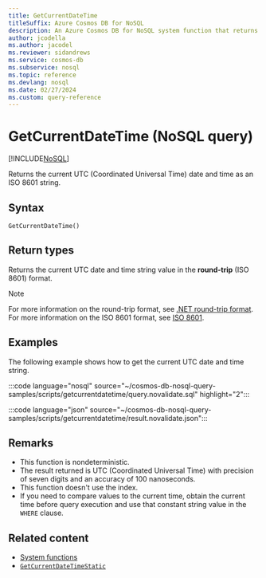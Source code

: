 ```yaml
---
title: GetCurrentDateTime
titleSuffix: Azure Cosmos DB for NoSQL
description: An Azure Cosmos DB for NoSQL system function that returns an ISO 8601 date and time value.
author: jcodella
ms.author: jacodel
ms.reviewer: sidandrews
ms.service: cosmos-db
ms.subservice: nosql
ms.topic: reference
ms.devlang: nosql
ms.date: 02/27/2024
ms.custom: query-reference
---
```


# GetCurrentDateTime (NoSQL query)

[!INCLUDE[NoSQL](../../includes/appliesto-nosql.md)]

Returns the current UTC (Coordinated Universal Time) date and time as an ISO 8601 string.

## Syntax

```nosql
GetCurrentDateTime()
```

## Return types

Returns the current UTC date and time string value in the **round-trip** (ISO 8601) format.

> [!NOTE]
> For more information on the round-trip format, see [.NET round-trip format](/dotnet/standard/base-types/standard-date-and-time-format-strings#the-round-trip-o-o-format-specifier). For more information on the ISO 8601 format, see [ISO 8601](https://wikipedia.org/wiki/ISO_8601).

## Examples

The following example shows how to get the current UTC date and time string.

:::code language="nosql" source="~/cosmos-db-nosql-query-samples/scripts/getcurrentdatetime/query.novalidate.sql" highlight="2":::  

:::code language="json" source="~/cosmos-db-nosql-query-samples/scripts/getcurrentdatetime/result.novalidate.json":::

## Remarks

- This function is nondeterministic.
- The result returned is UTC (Coordinated Universal Time) with precision of seven digits and an accuracy of 100 nanoseconds.
- This function doesn't use the index.
- If you need to compare values to the current time, obtain the current time before query execution and use that constant string value in the `WHERE` clause.

## Related content

- [System functions](system-functions.yml)
- [`GetCurrentDateTimeStatic`](getcurrentdatetimestatic.md)
